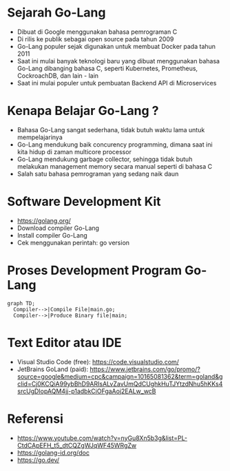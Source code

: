 # Sejarah Go-Lang
- Dibuat di Google menggunakan bahasa pemrograman C
- Di rilis ke publik sebagai open source pada tahun 2009
- Go-Lang populer sejak digunakan untuk membuat Docker pada tahun 2011
- Saat ini mulai banyak teknologi baru yang dibuat menggunakan bahasa Go-Lang dibanging bahasa C, seperti Kubernetes, Prometheus, CockroachDB, dan lain - lain
- Saat ini mulai populer untuk pembuatan Backend API di Microservices

# Kenapa Belajar Go-Lang ?
- Bahasa Go-Lang sangat sederhana, tidak butuh waktu lama untuk mempelajarinya
- Go-Lang mendukung baik concurency programming, dimana saat ini kita hidup di zaman multicore processor
- Go-Lang mendukung garbage collector, sehingga tidak butuh melakukan management memory secara manual seperti di bahasa C
- Salah satu bahasa pemrograman yang sedang naik daun

# Software Development Kit
- https://golang.org/
- Download compiler Go-Lang
- Install compiler Go-Lang
- Cek menggunakan perintah: go version

# Proses Development Program Go-Lang
```mermaid
graph TD;
  Compiler-->|Compile File|main.go;
  Compiler-->|Produce Binary file|main;
```

# Text Editor atau IDE
- Visual Studio Code (free): https://code.visualstudio.com/
- JetBrains GoLand (paid): https://www.jetbrains.com/go/promo/?source=google&medium=cpc&campaign=10165081362&term=goland&gclid=Cj0KCQiA99ybBhD9ARIsALvZavUmQdCUghkHuTJYtzdNhu5hKKs4srcUgDIopAQM4jj-p1adbkCiOFgaAoj2EALw_wcB

# Referensi
- https://www.youtube.com/watch?v=nyGu8Xn5b3g&list=PL-CtdCApEFH_t5_dtCQZgWJqWF45WRgZw
- https://golang-id.org/doc
- https://go.dev/
